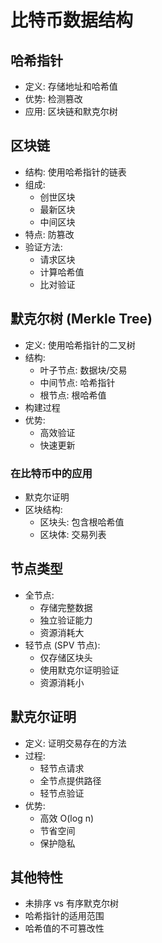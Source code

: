 # 比特币数据结构

## 哈希指针

- 定义: 存储地址和哈希值
- 优势: 检测篡改
- 应用: 区块链和默克尔树

## 区块链

- 结构: 使用哈希指针的链表
- 组成:
  - 创世区块
  - 最新区块
  - 中间区块
- 特点: 防篡改
- 验证方法:
  - 请求区块
  - 计算哈希值
  - 比对验证

## 默克尔树 (Merkle Tree)

- 定义: 使用哈希指针的二叉树
- 结构:
  - 叶子节点: 数据块/交易
  - 中间节点: 哈希指针
  - 根节点: 根哈希值
- 构建过程
- 优势:
  - 高效验证
  - 快速更新

### 在比特币中的应用

- 默克尔证明
- 区块结构:
  - 区块头: 包含根哈希值
  - 区块体: 交易列表

## 节点类型

- 全节点:
  - 存储完整数据
  - 独立验证能力
  - 资源消耗大
- 轻节点 (SPV 节点):
  - 仅存储区块头
  - 使用默克尔证明验证
  - 资源消耗小

## 默克尔证明

- 定义: 证明交易存在的方法
- 过程:
  - 轻节点请求
  - 全节点提供路径
  - 轻节点验证
- 优势:
  - 高效 O(log n)
  - 节省空间
  - 保护隐私

## 其他特性

- 未排序 vs 有序默克尔树
- 哈希指针的适用范围
- 哈希值的不可篡改性
